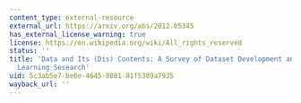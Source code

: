 ```yaml
---
content_type: external-resource
external_url: https://arxiv.org/abs/2012.05345
has_external_license_warning: true
license: https://en.wikipedia.org/wiki/All_rights_reserved
status: ''
title: 'Data and Its (Dis) Contents: A Survey of Dataset Development and Use in Machine
  Learning Sesearch'
uid: 5c3ab5e7-be6e-4645-8801-81f5389a7935
wayback_url: ''
---
```

